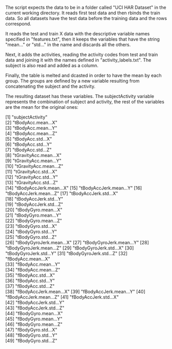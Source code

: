 The script expects the data to be in a folder called "UCI HAR Dataset" in the current working directory. It reads first test data and then rbinds the train data. So all datasets have the test data before the training data and the rows correspond.

It reads the test and train X data with the descriptive variable names specified in "features.txt", then it keeps the variables that have the string "mean..." or "std..." in the name and discards all the others.

Next, it adds the activities, reading the activity codes from test and train data and joining it with the names defined in "activity_labels.txt". The subject is also read and added as a column.

Finally, the table is melted and dcasted in order to have the mean by each group. The groups are defined by a new variable resulting from concatenating the subject and the activity.

The resulting dataset has these variables. The subjectActivity variable represents the combination of subject and activity, the rest of the variables are the mean for the original ones:

 [1] "subjectActivity"       
 [2] "tBodyAcc.mean...X"     
 [3] "tBodyAcc.mean...Y"     
 [4] "tBodyAcc.mean...Z"     
 [5] "tBodyAcc.std...X"      
 [6] "tBodyAcc.std...Y"      
 [7] "tBodyAcc.std...Z"      
 [8] "tGravityAcc.mean...X"  
 [9] "tGravityAcc.mean...Y"  
[10] "tGravityAcc.mean...Z"  
[11] "tGravityAcc.std...X"   
[12] "tGravityAcc.std...Y"   
[13] "tGravityAcc.std...Z"   
[14] "tBodyAccJerk.mean...X" 
[15] "tBodyAccJerk.mean...Y" 
[16] "tBodyAccJerk.mean...Z" 
[17] "tBodyAccJerk.std...X"  
[18] "tBodyAccJerk.std...Y"  
[19] "tBodyAccJerk.std...Z"  
[20] "tBodyGyro.mean...X"    
[21] "tBodyGyro.mean...Y"    
[22] "tBodyGyro.mean...Z"    
[23] "tBodyGyro.std...X"     
[24] "tBodyGyro.std...Y"     
[25] "tBodyGyro.std...Z"     
[26] "tBodyGyroJerk.mean...X"
[27] "tBodyGyroJerk.mean...Y"
[28] "tBodyGyroJerk.mean...Z"
[29] "tBodyGyroJerk.std...X" 
[30] "tBodyGyroJerk.std...Y" 
[31] "tBodyGyroJerk.std...Z" 
[32] "fBodyAcc.mean...X"     
[33] "fBodyAcc.mean...Y"     
[34] "fBodyAcc.mean...Z"     
[35] "fBodyAcc.std...X"      
[36] "fBodyAcc.std...Y"      
[37] "fBodyAcc.std...Z"      
[38] "fBodyAccJerk.mean...X" 
[39] "fBodyAccJerk.mean...Y" 
[40] "fBodyAccJerk.mean...Z" 
[41] "fBodyAccJerk.std...X"  
[42] "fBodyAccJerk.std...Y"  
[43] "fBodyAccJerk.std...Z"  
[44] "fBodyGyro.mean...X"    
[45] "fBodyGyro.mean...Y"    
[46] "fBodyGyro.mean...Z"    
[47] "fBodyGyro.std...X"     
[48] "fBodyGyro.std...Y"     
[49] "fBodyGyro.std...Z"  